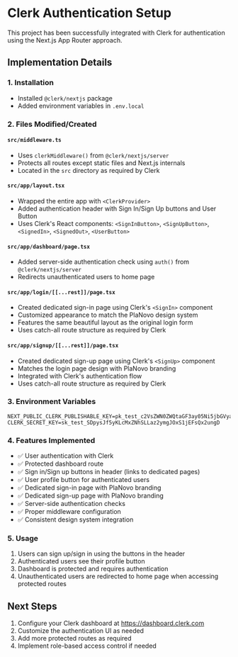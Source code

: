 # Clerk Authentication Setup

This project has been successfully integrated with Clerk for authentication using the Next.js App Router approach.

## Implementation Details

### 1. Installation
- Installed `@clerk/nextjs` package
- Added environment variables in `.env.local`

### 2. Files Modified/Created

#### `src/middleware.ts`
- Uses `clerkMiddleware()` from `@clerk/nextjs/server`
- Protects all routes except static files and Next.js internals
- Located in the `src` directory as required by Clerk

#### `src/app/layout.tsx`
- Wrapped the entire app with `<ClerkProvider>`
- Added authentication header with Sign In/Sign Up buttons and User Button
- Uses Clerk's React components: `<SignInButton>`, `<SignUpButton>`, `<SignedIn>`, `<SignedOut>`, `<UserButton>`

#### `src/app/dashboard/page.tsx`
- Added server-side authentication check using `auth()` from `@clerk/nextjs/server`
- Redirects unauthenticated users to home page

#### `src/app/login/[[...rest]]/page.tsx`
- Created dedicated sign-in page using Clerk's `<SignIn>` component
- Customized appearance to match the PlaNovo design system
- Features the same beautiful layout as the original login form
- Uses catch-all route structure as required by Clerk

#### `src/app/signup/[[...rest]]/page.tsx`
- Created dedicated sign-up page using Clerk's `<SignUp>` component
- Matches the login page design with PlaNovo branding
- Integrated with Clerk's authentication flow
- Uses catch-all route structure as required by Clerk

### 3. Environment Variables
```
NEXT_PUBLIC_CLERK_PUBLISHABLE_KEY=pk_test_c2VsZWN0ZWQtaGF3ay05Ni5jbGVyay5hY2NvdW50cy5kZXYk
CLERK_SECRET_KEY=sk_test_SDpysJf5yKLcMxZNhSLLaz2ymgJOxS1jEFsQx2ungD
```

### 4. Features Implemented
- ✅ User authentication with Clerk
- ✅ Protected dashboard route
- ✅ Sign in/Sign up buttons in header (links to dedicated pages)
- ✅ User profile button for authenticated users
- ✅ Dedicated sign-in page with PlaNovo branding
- ✅ Dedicated sign-up page with PlaNovo branding
- ✅ Server-side authentication checks
- ✅ Proper middleware configuration
- ✅ Consistent design system integration

### 5. Usage
1. Users can sign up/sign in using the buttons in the header
2. Authenticated users see their profile button
3. Dashboard is protected and requires authentication
4. Unauthenticated users are redirected to home page when accessing protected routes

## Next Steps
1. Configure your Clerk dashboard at https://dashboard.clerk.com
2. Customize the authentication UI as needed
3. Add more protected routes as required
4. Implement role-based access control if needed 